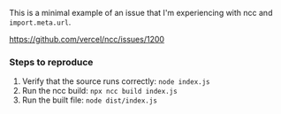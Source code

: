 This is a minimal example of an issue that I'm experiencing with ncc and `import.meta.url`.

<https://github.com/vercel/ncc/issues/1200>

### Steps to reproduce

1. Verify that the source runs correctly: `node index.js`
1. Run the ncc build: `npx ncc build index.js`
1. Run the built file: `node dist/index.js`
